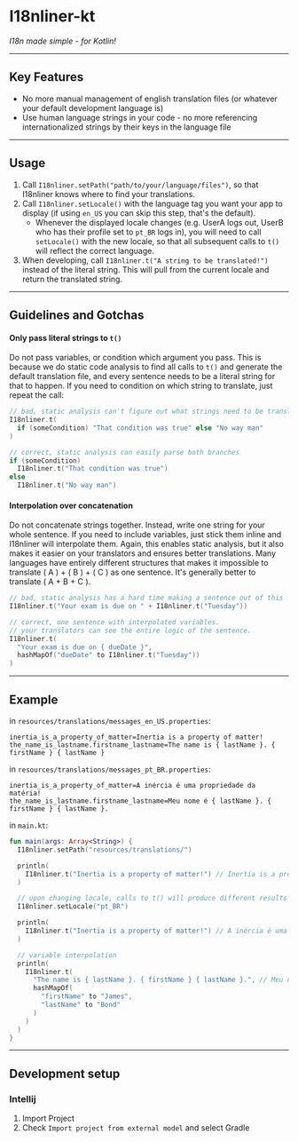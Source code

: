 # I18nliner-kt

_I18n made simple - for Kotlin!_

---

## Key Features
* No more manual management of english translation files
(or whatever your default development language is)
* Use human language strings in your code - no more referencing
internationalized strings by their keys in the language file

---

## Usage
1. Call `I18nliner.setPath("path/to/your/language/files")`, so that I18nliner
knows where to find your translations.
2. Call `I18nliner.setLocale()` with the language tag you want your app to display
(if using `en_US` you can skip this step, that's the default).
    * Whenever the displayed locale changes (e.g. UserA logs out, UserB who has
    their profile set to `pt_BR` logs in),
    you will need to call `setLocale()` with the new locale, so that all
    subsequent calls to `t()` will reflect the correct language.
3. When developing, call `I18nliner.t("A string to be translated!")` instead of
the literal string.
This will pull from the current locale and return the translated string.

---

## Guidelines and Gotchas

#### Only pass literal strings to `t()`
Do not pass variables, or condition which argument you pass.
This is because we do static code analysis to find all calls to `t()`
and generate the default translation file, and every sentence needs to be a
literal string for that to happen.
If you need to condition on which string to translate, just repeat the call:
```kotlin
// bad, static analysis can't figure out what strings need to be translated
I18nliner.t(
  if (someCondition) "That condition was true" else "No way man"
)
```

```kotlin
// correct, static analysis can easily parse both branches
if (someCondition)
  I18nliner.t("That condition was true")
else
  I18nliner.t("No way man")
```

#### Interpolation over concatenation
Do not concatenate strings together. Instead, write one string for your whole sentence.
If you need to include variables, just stick them inline and I18nliner will
interpolate them. Again, this enables static analysis, but it also makes it easier
on your translators and ensures better translations. Many languages have entirely
different structures that makes it impossible to translate ( A ) + ( B ) + ( C ) as
one sentence. It's generally better to translate ( A + B + C ).

```kotlin
// bad, static analysis has a hard time making a sentence out of this
I18nliner.t("Your exam is due on " + I18nliner.t("Tuesday"))
```

```kotlin
// correct, one sentence with interpolated variables.
// your translators can see the entire logic of the sentence.
I18nliner.t(
  "Your exam is due on { dueDate }",
  hashMapOf("dueDate" to I18nliner.t("Tuesday"))
)
```

---

## Example

in `resources/translations/messages_en_US.properties`:
```
inertia_is_a_property_of_matter=Inertia is a property of matter!
the_name_is_lastname.firstname_lastname=The name is { lastName }. { firstName } { lastName }
```

in `resources/translations/messages_pt_BR.properties`:
```
inertia_is_a_property_of_matter=A inércia é uma propriedade da matéria!
the_name_is_lastname.firstname_lastname=Meu nome é { lastName }. { firstName } { lastName }.
```

in `main.kt`:
```kotlin
fun main(args: Array<String>) {
  I18nliner.setPath("resources/translations/")

  println(
    I18nliner.t("Inertia is a property of matter!") // Inertia is a property of matter!
  )

  // upon changing locale, calls to t() will produce different results
  I18nliner.setLocale("pt_BR")

  println(
    I18nliner.t("Inertia is a property of matter!") // A inércia é uma propriedade da matéria!
  )

  // variable interpolation
  println(
    I18nliner.t(
      "The name is { lastName }. { firstName } { lastName }.", // Meu nome é Bond. James Bond.
      hashMapOf(
        "firstName" to "James",
        "lastName" to "Bond"
      )
    )
  )
}
```

---

## Development setup

### Intellij
1. Import Project
2. Check `Import project from external model` and select Gradle
